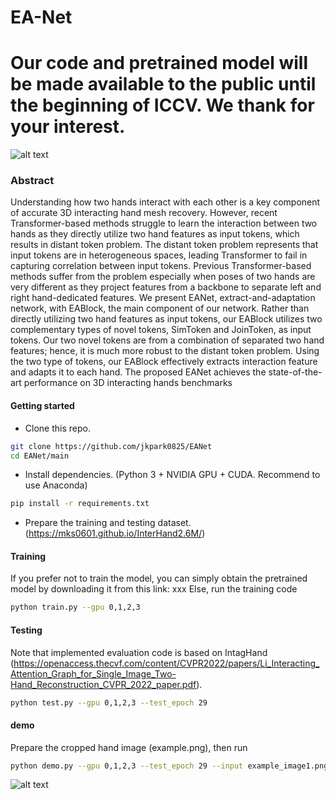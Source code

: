 # EA-Net

# Our code and pretrained model will be made available to the public until the beginning of ICCV. We thank for your interest.
![alt text]((model.pdf))

### Abstract
Understanding how two hands interact with each other is a key component of accurate 3D interacting hand mesh recovery. However, recent Transformer-based methods struggle to learn the interaction between two hands as they directly utilize two hand features as input tokens, which results in distant token problem. The distant token problem represents that input tokens are in heterogeneous spaces, leading Transformer to fail in capturing correlation between input tokens. Previous Transformer-based methods suffer from the problem especially when poses of two hands are very different as they project features from a backbone to separate left and right hand-dedicated features. We present EANet, extract-and-adaptation network, with EABlock, the main component of our network. Rather than directly utilizing two hand features as input tokens, our EABlock utilizes two complementary types of novel tokens, SimToken and JoinToken, as input tokens. Our two novel tokens are from a combination of separated two hand features; hence, it is much more robust to the distant token problem. Using
the two type of tokens, our EABlock effectively extracts interaction feature and adapts it to each hand. The proposed
EANet achieves the state-of-the-art performance on 3D interacting hands benchmarks

#### Getting started

- Clone this repo.
```bash
git clone https://github.com/jkpark0825/EANet
cd EANet/main
```

- Install dependencies. (Python 3 + NVIDIA GPU + CUDA. Recommend to use Anaconda)
```bash
pip install -r requirements.txt
```

- Prepare the training and testing dataset. (https://mks0601.github.io/InterHand2.6M/)

#### Training
If you prefer not to train the model, you can simply obtain the pretrained model by downloading it from this link: xxx
Else, run the training code
```bash
python train.py --gpu 0,1,2,3
```

#### Testing
Note that implemented evaluation code is based on IntagHand (https://openaccess.thecvf.com/content/CVPR2022/papers/Li_Interacting_Attention_Graph_for_Single_Image_Two-Hand_Reconstruction_CVPR_2022_paper.pdf).
```bash
python test.py --gpu 0,1,2,3 --test_epoch 29
```

#### demo
Prepare the cropped hand image (example.png), then run
```bash
python demo.py --gpu 0,1,2,3 --test_epoch 29 --input example_image1.png
```
![alt text](images/demo_result.png)
